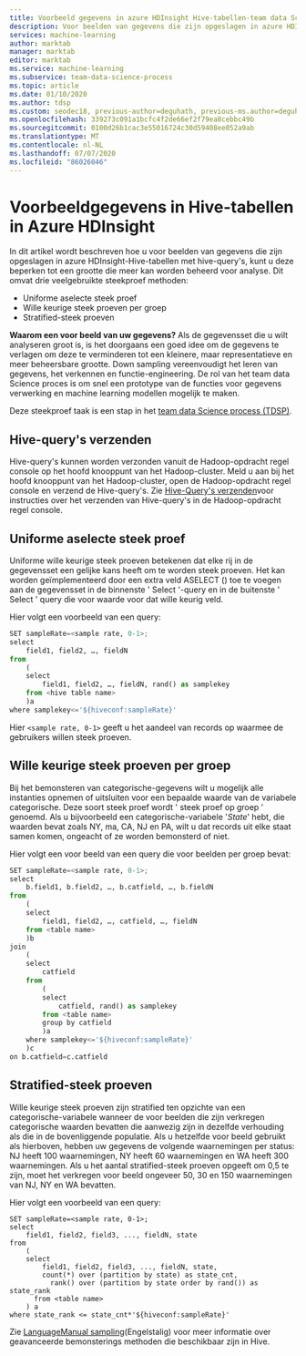 ```yaml
---
title: Voorbeeld gegevens in azure HDInsight Hive-tabellen-team data Science process
description: Voor beelden van gegevens die zijn opgeslagen in azure HDInsight Hive-tabellen met hive-query's om de gegevens te beperken tot een grotere beheerbaar voor analyse.
services: machine-learning
author: marktab
manager: marktab
editor: marktab
ms.service: machine-learning
ms.subservice: team-data-science-process
ms.topic: article
ms.date: 01/10/2020
ms.author: tdsp
ms.custom: seodec18, previous-author=deguhath, previous-ms.author=deguhath
ms.openlocfilehash: 339273c091a1bcfc4f2de66ef2f79ea8cebbc49b
ms.sourcegitcommit: 0100d26b1cac3e55016724c30d59408ee052a9ab
ms.translationtype: MT
ms.contentlocale: nl-NL
ms.lasthandoff: 07/07/2020
ms.locfileid: "86026046"
---
```

# <a name="sample-data-in-azure-hdinsight-hive-tables"></a>Voorbeeldgegevens in Hive-tabellen in Azure HDInsight
In dit artikel wordt beschreven hoe u voor beelden van gegevens die zijn opgeslagen in azure HDInsight-Hive-tabellen met hive-query's, kunt u deze beperken tot een grootte die meer kan worden beheerd voor analyse. Dit omvat drie veelgebruikte steekproef methoden:

* Uniforme aselecte steek proef
* Wille keurige steek proeven per groep
* Stratified-steek proeven

**Waarom een voor beeld van uw gegevens?**
Als de gegevensset die u wilt analyseren groot is, is het doorgaans een goed idee om de gegevens te verlagen om deze te verminderen tot een kleinere, maar representatieve en meer beheersbare grootte. Down sampling vereenvoudigt het leren van gegevens, het verkennen en functie-engineering. De rol van het team data Science proces is om snel een prototype van de functies voor gegevens verwerking en machine learning modellen mogelijk te maken.

Deze steekproef taak is een stap in het [team data Science process (TDSP)](https://docs.microsoft.com/azure/machine-learning/team-data-science-process/).

## <a name="how-to-submit-hive-queries"></a>Hive-query's verzenden
Hive-query's kunnen worden verzonden vanuit de Hadoop-opdracht regel console op het hoofd knooppunt van het Hadoop-cluster.  Meld u aan bij het hoofd knooppunt van het Hadoop-cluster, open de Hadoop-opdracht regel console en verzend de Hive-query's. Zie [Hive-Query's verzenden](move-hive-tables.md#submit)voor instructies over het verzenden van Hive-query's in de Hadoop-opdracht regel console.

## <a name="uniform-random-sampling"></a><a name="uniform"></a>Uniforme aselecte steek proef
Uniforme wille keurige steek proeven betekenen dat elke rij in de gegevensset een gelijke kans heeft om te worden steek proeven. Het kan worden geïmplementeerd door een extra veld ASELECT () toe te voegen aan de gegevensset in de binnenste ' Select '-query en in de buitenste ' Select ' query die voor waarde voor dat wille keurig veld.

Hier volgt een voorbeeld van een query:

```python
SET sampleRate=<sample rate, 0-1>;
select
    field1, field2, …, fieldN
from
    (
    select
        field1, field2, …, fieldN, rand() as samplekey
    from <hive table name>
    )a
where samplekey<='${hiveconf:sampleRate}'
```

Hier `<sample rate, 0-1>` geeft u het aandeel van records op waarmee de gebruikers willen steek proeven.

## <a name="random-sampling-by-groups"></a><a name="group"></a>Wille keurige steek proeven per groep
Bij het bemonsteren van categorische-gegevens wilt u mogelijk alle instanties opnemen of uitsluiten voor een bepaalde waarde van de variabele categorische. Deze soort steek proef wordt ' steek proef op groep ' genoemd. Als u bijvoorbeeld een categorische-variabele '*State*' hebt, die waarden bevat zoals NY, ma, CA, NJ en PA, wilt u dat records uit elke staat samen komen, ongeacht of ze worden bemonsterd of niet.

Hier volgt een voor beeld van een query die voor beelden per groep bevat:

```python
SET sampleRate=<sample rate, 0-1>;
select
    b.field1, b.field2, …, b.catfield, …, b.fieldN
from
    (
    select
        field1, field2, …, catfield, …, fieldN
    from <table name>
    )b
join
    (
    select
        catfield
    from
        (
        select
            catfield, rand() as samplekey
        from <table name>
        group by catfield
        )a
    where samplekey<='${hiveconf:sampleRate}'
    )c
on b.catfield=c.catfield
```

## <a name="stratified-sampling"></a><a name="stratified"></a>Stratified-steek proeven
Wille keurige steek proeven zijn stratified ten opzichte van een categorische-variabele wanneer de voor beelden die zijn verkregen categorische waarden bevatten die aanwezig zijn in dezelfde verhouding als die in de bovenliggende populatie. Als u hetzelfde voor beeld gebruikt als hierboven, hebben uw gegevens de volgende waarnemingen per status: NJ heeft 100 waarnemingen, NY heeft 60 waarnemingen en WA heeft 300 waarnemingen. Als u het aantal stratified-steek proeven opgeeft om 0,5 te zijn, moet het verkregen voor beeld ongeveer 50, 30 en 150 waarnemingen van NJ, NY en WA bevatten.

Hier volgt een voorbeeld van een query:

```hiveql
SET sampleRate=<sample rate, 0-1>;
select
    field1, field2, field3, ..., fieldN, state
from
    (
    select
        field1, field2, field3, ..., fieldN, state,
        count(*) over (partition by state) as state_cnt,
          rank() over (partition by state order by rand()) as state_rank
      from <table name>
    ) a
where state_rank <= state_cnt*'${hiveconf:sampleRate}'
```

Zie [LanguageManual sampling](https://cwiki.apache.org/confluence/display/Hive/LanguageManual+Sampling)(Engelstalig) voor meer informatie over geavanceerde bemonsterings methoden die beschikbaar zijn in Hive.

